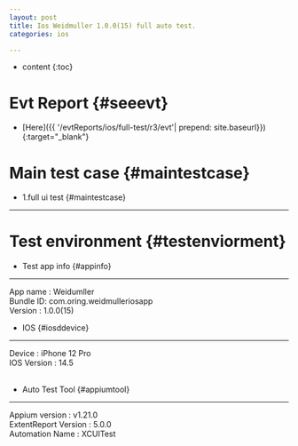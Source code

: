 ```yaml
---
layout: post
title: Ios Weidmuller 1.0.0(15) full auto test.
categories: ios

---
```

* content
{:toc}

Evt Report  {#seeevt}
====================================
 + [Here]({{ '/evtReports/ios/full-test/r3/evt'| prepend: site.baseurl}}){:target="_blank"}

Main test case {#maintestcase}
====================================
 
+ 1.full ui test {#maintestcase}
------------------------------------

Test environment {#testenviorment}
====================================
+ Test app info  {#appinfo}
------------------------------------
  App name : Weidumller <br>
  Bundle ID: com.oring.weidmulleriosapp  <br>
  Version : 1.0.0(15)  <br>

+ IOS   {#iosddevice}
------------------------------------
  Device : iPhone 12 Pro <br>
  IOS Version : 14.5 <br><br>

+ Auto Test Tool   {#appiumtool}
------------------------------------
  Appium version : v1.21.0 <br>
  ExtentReport Version : 5.0.0 <br>
  Automation Name  : XCUITest <br><br>

